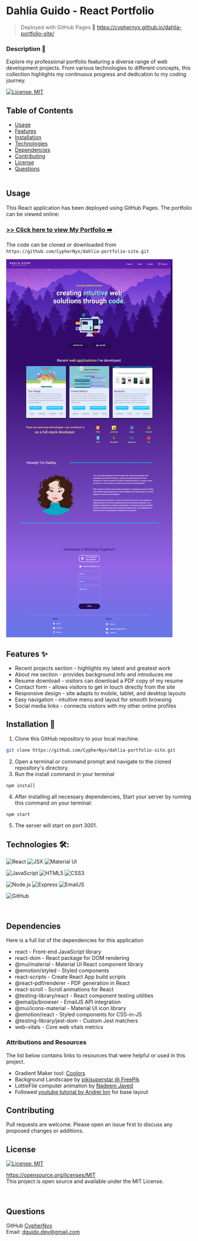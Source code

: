 # Dahlia Guido - React Portfolio
> Deployed with GitHub Pages 🔗 https://cyphernyx.github.io/dahlia-portfolio-site/

### Description 📖

Explore my professional portfolio featuring a diverse range of web development projects. From various technologies to different concepts, this collection highlights my continuous progress and dedication to my coding journey.


[![License: MIT](https://img.shields.io/badge/License-MIT-yellow.svg)](https://opensource.org/licenses/MIT)

## Table of Contents
  * [Usage](#usage)
  * [Features](#features-✨)
  * [Installation](#installation-💾)
  * [Technologies](#technologies-🛠️)
  * [Dependencies](#dependencies)
  * [Contributing](#contributing)
  * [License](#license)
  * [Questions](#questions)
<br><br>

## Usage
This React application has been deployed using GitHub Pages. The portfolio can be viewed online: 
### [>> Click here to view My Portfolio ➡️](https://cyphernyx.github.io/dahlia-portfolio-site/)

The code can be cloned or downloaded from `https://github.com/CypherNyx/dahlia-portfolio-site.git`

![screenshot](./src/media/screencapture-cyphernyx-github-io-dahlia-portfolio-site-2023-10-04-23_02_34.png)


## Features ✨
- Recent projects section - highlights my latest and greatest work
- About me section - provides background info and introduces me
- Resume download - visitors can download a PDF copy of my resume
- Contact form - allows visitors to get in touch directly from the site
- Responsive design - site adapts to mobile, tablet, and desktop layouts
- Easy navigation - intuitive menu and layout for smooth browsing
- Social media links - connects visitors with my other online profiles


## Installation 💾

1. Clone this GitHub repository to your local machine. <br> 
```sh
git clone https://github.com/CypherNyx/dahlia-portfolio-site.git
```
2. Open a terminal or command prompt and navigate to the cloned repository's directory.
3. Run the install command in your terminal
```
npm install
``` 
4. After installing all necessary dependencies, Start your server by running this command on your terminal: 
```
npm start
```
5. The server will start on port 3001. 


## Technologies 🛠️: 
 ![React](https://img.shields.io/badge/react-%2320232a.svg?style=for-the-badge&logo=react&logoColor=%2361DAFB) 
 ![JSX](https://img.shields.io/badge/JSX-black?style=for-the-badge&logo=react&logoColor=61DAFB) 
 ![Material UI](https://img.shields.io/badge/Material--UI-0081CB?style=for-the-badge&logo=mui&logoColor=white)

![JavaScript](https://img.shields.io/badge/javascript-%23323330.svg?style=for-the-badge&logo=javascript&logoColor=%23F7DF1E) 
![HTML5](https://img.shields.io/badge/html5-%23E34F26.svg?style=for-the-badge&logo=html5&logoColor=white) 
![CSS3](https://img.shields.io/badge/css3-%231572B6.svg?style=for-the-badge&logo=css3&logoColor=white) 

![Node.js](https://img.shields.io/badge/Node.js-43853D?style=for-the-badge&logo=node.js&logoColor=white)
![Express](https://img.shields.io/badge/Express.js-404D59?style=for-the-badge)
![EmailJS](https://img.shields.io/badge/EmailJS-black?style=for-the-badge&logo=gmail&logoColor=red)

![GitHub](https://img.shields.io/badge/github-%23121011.svg?style=for-the-badge&logo=github&logoColor=white)

<br>

## Dependencies 
Here is a full list of the dependencies for this application

- react - Front-end JavaScript library
- react-dom - React package for DOM rendering
- @mui/material - Material UI React component library
- @emotion/styled - Styled components
- react-scripts - Create React App build scripts
- @react-pdf/renderer - PDF generation in React
- react-scroll - Scroll animations for React
- @testing-library/react - React component testing utilities
- @emailjs/browser - EmailJS API integration
- @mui/icons-material - Material UI icon library
- @emotion/react - Styled components for CSS-in-JS
- @testing-library/jest-dom - Custom Jest matchers
- web-vitals - Core web vitals metrics

### Attributions and Resources

The list below contains links to resources that were helpful or used in this project.

- Gradient Maker tool: [Coolors](https://coolors.co/gradient-maker/6576e7-a55cd1-9163e6?position=0,47,100&opacity=100,100,100&type=linear&rotation=90)
- Background Landscape by [pikisuperstar @ FreePik](https://www.freepik.com/free-vector/landing-page-with-purple-gradient-landscape_5267485.htm#query=landscape&position=33&from_view=search&track=sph)
- LottieFile computer animation by [Nadeem Javed](https://lottiefiles.com/animations/web-development-design-4NbPwKIFLV)
- Followed [youtube tutorial by Andrei Ion](https://www.youtube.com/watch?v=g-GRcc6erPE&t=2082s) for base layout 



## Contributing
Pull requests are welcome. Please open an issue first to discuss any proposed changes or additions.
<br>

## License
[![License: MIT](https://img.shields.io/badge/License-MIT-yellow.svg)](https://opensource.org/licenses/MIT)
  
  https://opensource.org/licenses/MIT <br> 
  This project is open source and available under the MIT License.

<br>

  ## Questions
  GitHub [CypherNyx](https://github.com/CypherNyx)<br>
  Email: dguido.dev@gmail.com